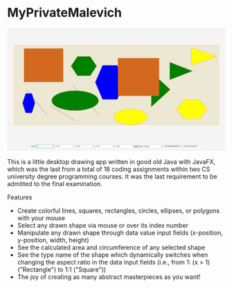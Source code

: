 # MyPrivateMalevich
![Pic](MyPrivateMalevich-Screenshot.png?raw=true "My Private Malevich")

 This is a little desktop drawing app written in good old Java with JavaFX, which was the last from a total of 18 coding assignments within two CS university degree programming courses.
 It was the last requirement to be admitted to the final examination.

 Features

 - Create colorful lines, squares, rectangles, circles, ellipses, or polygons with your mouse
 - Select any drawn shape via mouse or over its index number
 - Manipulate any drawn shape through data value input fields (x-position, y-position, width, height)
 - See the calculated area and circumference of any selected shape
 - See the type name of the shape which dynamically switches when changing the aspect ratio in the data input fields (i.e., from 1: (x > 1) ("Rectangle") to 1:1 ("Square"))
 - The joy of creating as many abstract masterpieces as you want!
